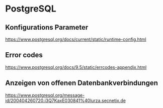 # PostgreSQL #

## Konfigurations Parameter ##
https://www.postgresql.org/docs/current/static/runtime-config.html

## Error codes ##
https://www.postgresql.org/docs/9.5/static/errcodes-appendix.html

## Anzeigen von offenen Datenbankverbindungen ##
https://www.postgresql.org/message-id/200404260720.i3Q7KaxE030841%40lurza.secnetix.de
